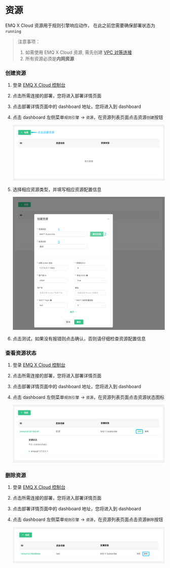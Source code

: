# 资源

EMQ X Cloud 资源用于规则引擎响应动作， 在此之前您需要确保部署状态为 `running`

> 注意事项：
>
> 1. 如需使用 EMQ X Cloud 资源, 需先创建 [VPC 对等连接](./vpc_peering.md)
> 2. 所有资源必须是**内网资源**



### 创建资源

1. 登录 [EMQ X Cloud 控制台](https://cloud.emqx.io/console/)

2. 点击所需连接的部署，您将进入部署详情页面

3. 点击部署详情页面中的 dashboard 地址，您将进入到 dashboard

4. 点击 dashboard 左侧菜单`规则引擎` → `资源`，在资源列表页面点击资源`创建`按钮

   ![resource-add](../../../_assets/deployments/dashboard/resources/resource-add.png)

5. 选择相应资源类型，并填写相应资源配置信息

   ![resource-config](../../../_assets/deployments/dashboard/resources/resource-config.png)

6. 点击测试，如果没有报错则点击确认，否则请仔细检查资源配置信息



### 查看资源状态

1. 登录 [EMQ X Cloud 控制台](https://cloud.emqx.io/console/)

2. 点击所需连接的部署，您将进入部署详情页面

3. 点击部署详情页面中的 dashboard 地址，您将进入到 dashboard

4. 点击 dashboard 左侧菜单`规则引擎` → `资源`，在资源列表页面点击资源状态图标

   ![resource-status](../../../_assets/deployments/dashboard/resources/resource-status.png)



### 删除资源

1. 登录 [EMQ X Cloud 控制台](https://cloud.emqx.io/console/)

2. 点击所需连接的部署，您将进入部署详情页面

3. 点击部署详情页面中的 dashboard 地址，您将进入到 dashboard

4. 点击 dashboard 左侧菜单`规则引擎` → `资源`，在资源列表页面点击资源`删除`按钮

   ![resource-delete](../../../_assets/deployments/dashboard/resources/resource-delete.png)

